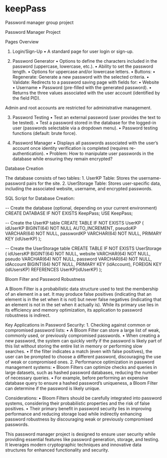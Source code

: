 # keepPass
Password manager group project

Password Manager Project

Pages Overview

1. Login/Sign-Up
	•	A standard page for user login or sign-up.

2. Password Generator
	•	Options to define the characters included in the password (uppercase, lowercase, etc.).
	•	Ability to set the password length.
	•	Options for uppercase and/or lowercase letters.
	•	Buttons:
	•	Regenerate: Generate a new password with the selected criteria.
	•	Validate: Redirects to a password saving page with fields for:
	•	Website
	•	Username
	•	Password (pre-filled with the generated password).
	•	Returns the three values associated with the user account (identified by the field PID).

Admin and root accounts are restricted for administrative management.

3. Password Testing
	•	Test an external password (user provides the text to be tested).
	•	Test a password stored in the database for the logged-in user (passwords selectable via a dropdown menu).
	•	Password testing functions (default: brute force).

4. Password Manager
	•	Displays all passwords associated with the user’s account once identity verification is completed (requires re-authentication).
	•	Problem: How to manipulate user passwords in the database while ensuring they remain encrypted?

Database Creation

The database consists of two tables:
	1.	UserKP Table: Stores the username-password pairs for the site.
	2.	UserStorage Table: Stores user-specific data, including the associated website, username, and encrypted passwords.

SQL Script for Database Creation:

-- Create the database (optional, depending on your current environment)
CREATE DATABASE IF NOT EXISTS KeepPass;
USE KeepPass;

-- Create the UserKP table
CREATE TABLE IF NOT EXISTS UserKP (
    idUserKP BIGINT(64) NOT NULL AUTO_INCREMENT,
    pseudoKP VARCHAR(64) NOT NULL,
    passwordKP VARCHAR(64) NOT NULL,
    PRIMARY KEY (idUserKP)
);

-- Create the UserStorage table
CREATE TABLE IF NOT EXISTS UserStorage (
    idUsersKP BIGINT(64) NOT NULL,
    website VARCHAR(64) NOT NULL,
    pseudo VARCHAR(64) NOT NULL,
    password VARCHAR(64) NOT NULL,
    idAccount BIGINT(64) NOT NULL,
    PRIMARY KEY (idAccount),
    FOREIGN KEY (idUsersKP) REFERENCES UserKP(idUserKP)
);

Bloom Filter and Password Robustness

A Bloom Filter is a probabilistic data structure used to test the membership of an element in a set. It may produce false positives (indicating that an element is in the set when it is not) but never false negatives (indicating that an element is not in the set when it actually is). While its primary use lies in its efficiency and memory optimization, its application to password robustness is indirect.

Key Applications in Password Security:
	1.	Checking against common or compromised password lists:
	•	A Bloom Filter can store a large list of weak, commonly used, or previously compromised passwords.
	•	When creating a new password, the system can quickly verify if the password is likely part of this list without storing the entire list in memory or performing slow searches.
	•	If the filter indicates a match (even with false positives), the user can be prompted to choose a different password, discouraging the use of weak or compromised ones.
	2.	Performance optimization in password management systems:
	•	Bloom Filters can optimize checks and queries in large datasets, such as hashed password databases, reducing the number of necessary queries.
	•	For example, before performing an expensive database query to ensure a hashed password’s uniqueness, a Bloom Filter can determine if the password is likely unique.

Considerations:
	•	Bloom Filters should be carefully integrated into password systems, considering their probabilistic properties and the risk of false positives.
	•	Their primary benefit in password security lies in improving performance and reducing storage load while indirectly enhancing password robustness by discouraging weak or previously compromised passwords.

This password manager project is designed to ensure user security while providing essential features like password generation, storage, and testing. It leverages modern cryptographic techniques and innovative data structures for enhanced functionality and security.
